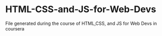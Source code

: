 # HTML-CSS-and-JS-for-Web-Devs
File generated during the course of HTML,CSS, and JS for Web Devs in coursera
